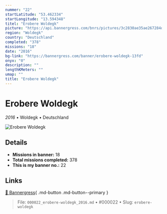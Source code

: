```yaml
---
nummer: "22"
startLatitude: "53.462334"
startLongitude: "13.594348"
titel: "Erobere Woldegk"
picture: "https://api.bannergress.com/bnrs/pictures/3c2830ae35ae267284d887f7097ce367"
region: "Woldegk"
country: "Deutschland"
completed: "378"
missions: "18"
date: "2016"
bg-link: "https://bannergress.com/banner/erobere-woldegk-13fd"
onyx: "0"
description: ""
lengthKMeters: ""
umap: ""
title: "Erobere Woldegk"
---
```

# Erobere Woldegk

*2016* • Woldegk • Deutschland

![Erobere Woldegk](https://api.bannergress.com/bnrs/pictures/3c2830ae35ae267284d887f7097ce367)

## Details

- **Missions in banner:** 18
- **Total missions completed:** 378
- **This is my banner no.:** 22




## Links
[🔗 Bannergress](https://bannergress.com/banner/erobere-woldegk-13fd){ .md-button .md-button--primary }



> File: `000022_erobere-woldegk_2016.md` • #000022 • Slug: `erobere-woldegk`
